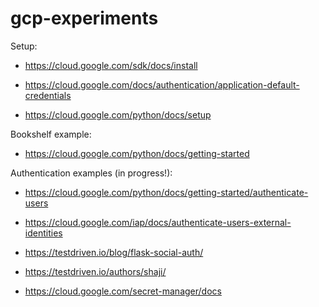 # gcp-experiments

Setup:

* https://cloud.google.com/sdk/docs/install

* https://cloud.google.com/docs/authentication/application-default-credentials

* https://cloud.google.com/python/docs/setup

Bookshelf example:

* https://cloud.google.com/python/docs/getting-started

Authentication examples (in progress!):

* https://cloud.google.com/python/docs/getting-started/authenticate-users

* https://cloud.google.com/iap/docs/authenticate-users-external-identities
  
* https://testdriven.io/blog/flask-social-auth/

* https://testdriven.io/authors/shaji/

* https://cloud.google.com/secret-manager/docs
